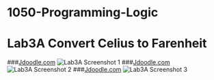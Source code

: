 # 1050-Programming-Logic
# Lab3A Convert Celius to Farenheit
###[Jdoodle.com](https://www.jdoodle.com/ia/1kCs)
![Lab3A Screenshot 1](https://github.com/user-attachments/assets/fb199d8e-2ca0-4a41-8162-837da6fc9045)
###[Jdoodle.com](https://www.jdoodle.com/ia/1kQu)
![Lab3A Screenshot 2](https://github.com/user-attachments/assets/e0207a99-5e64-4046-bb85-3a75197dba7e)
###[Jdoodle.com](https://www.jdoodle.com/ia/1kQu)
![Lab3A Screenshot 3](https://github.com/user-attachments/assets/e0144e98-a399-4aa7-ae8d-decfb4073353)
